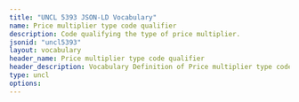 ```yaml
---
title: "UNCL 5393 JSON-LD Vocabulary"
name: Price multiplier type code qualifier
description: Code qualifying the type of price multiplier.
jsonid: "uncl5393"
layout: vocabulary
header_name: Price multiplier type code qualifier
header_description: Vocabulary Definition of Price multiplier type code qualifier semantics in HTML format. JSON-LD format is available at [uncl5393.jsonld](/vocabulary/uncl5393.jsonld)
type: uncl
options:
---
```

